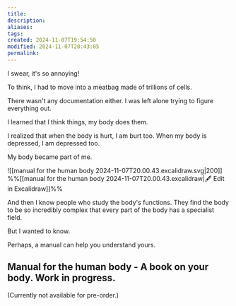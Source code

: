 ```yaml
---
title: 
description: 
aliases: 
tags: 
created: 2024-11-07T19:54:50
modified: 2024-11-07T20:43:05
permalink: 
---
```


I swear, it's so annoying!

To think, I had to move into a meatbag made of trillions of cells.


There wasn't any documentation either. I was left alone trying to figure everything out.


I learned that I think things, my body does them.


I realized that when the body is hurt, I am burt too. When my body is depressed, I am depressed too.


My body became part of me.


![[manual for the human body 2024-11-07T20.00.43.excalidraw.svg|200]]
%%[[manual for the human body 2024-11-07T20.00.43.excalidraw|🖋 Edit in Excalidraw]]%%



And then I know people who study the body's functions. They find the body to be so incredibly complex that every part of the body has a specialist field.


But I wanted to know. 


Perhaps, a manual can help you understand yours.


## Manual for the human body - A book on your body. Work in progress.

(Currently not available for pre-order.)

